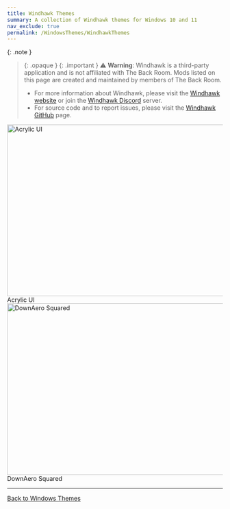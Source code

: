 ```yaml
---
title: Windhawk Themes
summary: A collection of Windhawk themes for Windows 10 and 11
nav_exclude: true
permalink: /WindowsThemes/WindhawkThemes
---
```


{: .note }
> {: .opaque }
> {: .important }
> ⚠️ **Warning**: Windhawk is a third-party application and is not affiliated with The Back Room. Mods listed on this page are created and maintained by members of The Back Room.  
> 
> - For more information about Windhawk, please visit the [Windhawk website](https://windhawk.net) or join the [Windhawk Discord](https://discord.com/servers/windhawk-923944342991818753) server.
> - For source code and to report issues, please visit the [Windhawk GitHub](https://github.com/ramensoftware/windhawk) page.

<div class="gallery text-delta">
<div class="gallery-item">
<a target="_blank" href="https://the-back-room.info/WindowsThemes/WindhawkThemes/AcrylicUI">
<img src="https://the-back-room.info/assets/images/previews/notification-center-styler/acrylic.bmp?raw=True" alt="Acrylic UI" width="600" height="400">
</a>
<div class="desc">Acrylic UI</div>
</div>
<div class="gallery-item">
<a target="_blank" href="https://the-back-room.info/WindowsThemes/WindhawkThemes/DownAeroSquared">
<img src="https://the-back-room.info/assets/images/previews/windhawk-themes/down-aero-squared/Preview.bmp?raw=True" alt="DownAero Squared" width="600" height="400">
</a>
<div class="desc">DownAero Squared</div>
</div>
</div>

---

<a href="/WindowsThemes" class="btn btn--secondary btn--sm">Back to Windows Themes</a>